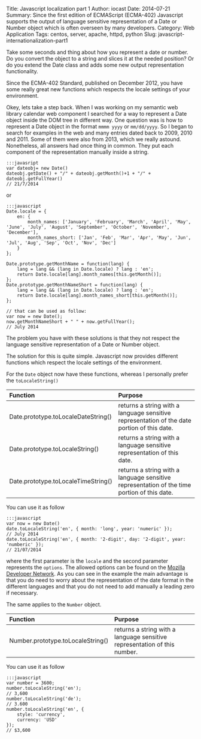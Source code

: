 Title: Javascript localization part 1
Author: iocast
Date: 2014-07-21
Summary: Since the first edition of ECMAScript (ECMA-402) Javascript supports the output of language sensitive representation of a Date or Number object which is often overseen by many developers.
Category: Web Application
Tags: centos, server, apache, httpd, python
Slug: javascript-internationalization-part1


Take some seconds and thing about how you represent a date or number. Do you convert the object to a string and slices it at the needed position? Or do you extend the Date class and adds some new output representation functionality.

Since the ECMA-402 Standard, published on December 2012, you have some really great new functions which respects the locale settings of your environment.

Okey, lets take a step back. When I was working on my semantic web library calendar web component I searched for a way to represent a Date object inside the DOM tree in different way. One question was is how to represent a Date object in the format  ```mmmm yyyy``` or ```mm/dd/yyyy```. So I began to search for examples in the web and many entries dated back to 2009, 2010 and 2011. Some of them were also from 2013, which we really astound. Nonetheless, all answers had once thing in common. They put each component of the representation manually inside a string.

	:::javasript
	var dateobj= new Date() 
	dateobj.getDate() + "/" + dateobj.getMonth()+1 + "/" + dateobj.getFullYear()
	// 21/7/2014

or

	:::javascript
	Date.locale = {
		en: {
			month_names: ['January', 'February', 'March', 'April', 'May', 'June', 'July', 'August', 'September', 'October', 'November', 'December'],
			month_names_short: ['Jan', 'Feb', 'Mar', 'Apr', 'May', 'Jun', 'Jul', 'Aug', 'Sep', 'Oct', 'Nov', 'Dec']
		}
	};
	
	Date.prototype.getMonthName = function(lang) {
		lang = lang && (lang in Date.locale) ? lang : 'en';
		return Date.locale[lang].month_names[this.getMonth()];
	};
	Date.prototype.getMonthNameShort = function(lang) {
		lang = lang && (lang in Date.locale) ? lang : 'en';
		return Date.locale[lang].month_names_short[this.getMonth()];
	};
	
	// that can be used as follow:
	var now = new Date();
	now.getMonthNameShort + " " + now.getFullYear();
	// July 2014

The problem you have with these solutions is that they not respect the language sensitive representation of a Date or Number object.

The solution for this is quite simple. Javascript now provides different functions which respect the locale settings of the environment.

For the ```Date``` object now have these functions, whereas I personally prefer the ```toLocaleString()```

Function                             | Purpose
:------------------------------------|:----------------------------------------
Date.prototype.toLocaleDateString()  | returns a string with a language sensitive representation of the date portion of this date.
Date.prototype.toLocaleString()      | returns a string with a language sensitive representation of this date.
Date.prototype.toLocaleTimeString()  | returns a string with a language sensitive representation of the time portion of this date.

You can use it as follow

	:::javascript
	var now = new Date()
	date.toLocaleString('en', { month: 'long', year: 'numeric' });
	// July 2014
	date.toLocaleString('en', { month: '2-digit', day: '2-digit', year: 'numberic' });
	// 21/07/2014

where the first parameter is the ```locale``` and the second parameter represents the ```options```. The allowed options can be found on the [Mozilla Developer Network](https://developer.mozilla.org/en-US/docs/Web/JavaScript/Reference/Global_Objects/Date/toLocaleString). As you can see in the example the main advantage is that you do need to worry about the representation of the date format in the different languages and that you do not need to add manually a leading zero if necessary.

The same applies to the ```Number``` object.

Function                             | Purpose
:------------------------------------|:----------------------------------------
Number.prototype.toLocaleString()    |  returns a string with a language sensitive representation of this number.

You can use it as follow

	:::javascript
	var number = 3600;
	number.toLocaleString('en');
	// 3,600
	number.toLocaleString('de');
	// 3.600
	number.toLocaleString('en', {
		style: 'currency',
		currency: 'USD'
	});
	// $3,600

